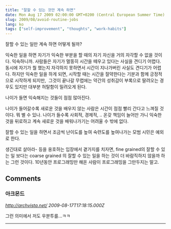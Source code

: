 ```yaml
---
title: "잘할 수 있는 것만 계속 하면"
date: Mon Aug 17 2009 02:00:00 GMT+0200 (Central European Summer Time)
slug: 2009/08/avoid-routine-jobs
lang: ko
tags: ["self-improvement", "thoughts", "work-habits"]
---
```


잘할 수 있는 일만 계속 하면 어떻게 될까?

익숙한 일을 하면 자기가 익숙한 부분을 할 때의 자기 자신을 거의 자각할 수 없을 것이다. 익숙하니까. 사람들은 자기가 멀뚱히 시간을 떼우고 있다는 사실을 견디기 어렵다. 동시에 자기가 뭘 했는지 자각하지 못하면서 시간이 지나가버린 사실도 견디기가 어렵다. 하지만 익숙한 일을 하게 되면, 시작할 때는 시간을 절약한다는 기분과 함께 긍정적으로 시작하게 되지만,  그것이 끝나갈 무렵에는 약간의 성취감이 부록으로 딸려오는 경우도 있지만 대부분 허탈함이 밀려오게 된다.

나이가 들면 익숙해지는 것들이 점점 많아진다.

나이가 들어갈수록 새로운 것을 배우지 않는 사람은 시간이 점점 빨리 간다고 느껴질 것이다. 뭐 별 수 있나. 나이가 들수록 사회적, 경제적, .. 온갖 책임이 늘어만 가니 익숙한 것을 뒤로하고 계속 새로운 것을 배워나가기는 어려울 수 밖에 없다.

잘할 수 있는 일을 하면서 조금씩 난이도를 높여 숙련도를 높여나가는 모범 시민은 예외로 한다.

생긴대로 살아라- 등을 옹호하는 입장에서 곁가지를 치자면, fine grained의 잘할 수 있는 일 보다는 coarse grained 의 잘할 수 있는 일을 하는 것이 더 바람직하지 않을까 하는 그런 것이다. 10년동안 프로그래밍만 해온 사람이 프로그래밍을 그만두지는 말고.

## Comments

### 아크몬드
*http://archvista.net/*
*2009-08-17T17:18:15.000Z*

그런 의미에서 저도 우분투를...ㅋㅋ

---
